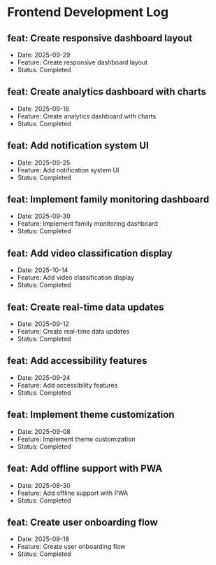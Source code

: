 # Frontend Development Log


## feat: Create responsive dashboard layout
- Date: 2025-09-29
- Feature: Create responsive dashboard layout
- Status: Completed

## feat: Create analytics dashboard with charts
- Date: 2025-09-16
- Feature: Create analytics dashboard with charts
- Status: Completed

## feat: Add notification system UI
- Date: 2025-09-25
- Feature: Add notification system UI
- Status: Completed

## feat: Implement family monitoring dashboard
- Date: 2025-09-30
- Feature: Implement family monitoring dashboard
- Status: Completed

## feat: Add video classification display
- Date: 2025-10-14
- Feature: Add video classification display
- Status: Completed

## feat: Create real-time data updates
- Date: 2025-09-12
- Feature: Create real-time data updates
- Status: Completed

## feat: Add accessibility features
- Date: 2025-09-24
- Feature: Add accessibility features
- Status: Completed

## feat: Implement theme customization
- Date: 2025-09-08
- Feature: Implement theme customization
- Status: Completed

## feat: Add offline support with PWA
- Date: 2025-08-30
- Feature: Add offline support with PWA
- Status: Completed

## feat: Create user onboarding flow
- Date: 2025-09-18
- Feature: Create user onboarding flow
- Status: Completed

